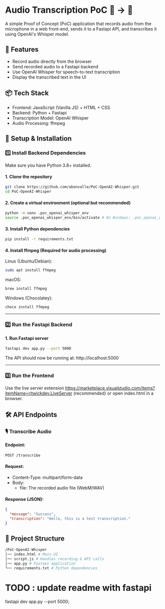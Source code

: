 # Audio Transcription PoC 🎤 → 📝

A simple Proof of Concept (PoC) application that records audio from the microphone in a web front-end, sends it to a Fastapi API, and transcribes it using OpenAI's Whisper model.

## 📌 Features

- Record audio directly from the browser
- Send recorded audio to a Fastapi backend
- Use OpenAI Whisper for speech-to-text transcription
- Display the transcribed text in the UI

## 📦 Tech Stack

- Frontend: JavaScript (Vanilla JS) + HTML + CSS
- Backend: Python + Fastapi
- Transcription Model: OpenAI Whisper
- Audio Processing: ffmpeg

## 🚀 Setup & Installation

### 1️⃣ Install Backend Dependencies

Make sure you have Python 3.8+ installed.

#### 1. Clone the repository

```sh
git clone https://github.com/abonvalle/PoC-OpenAI-Whisper.git
cd PoC-OpenAI-Whisper
```

#### 2. Create a virtual environment (optional but recommended)

```sh
python -m venv .poc_openai_whisper_env
source .poc_openai_whisper_env/bin/activate # On Windows: .poc_openai_whisper_env\Scripts\activate
```

#### 3. Install Python dependencies

```sh
pip install -r requirements.txt
```

#### 4. Install ffmpeg (Required for audio processing)

Linux (Ubuntu/Debian):

```sh
sudo apt install ffmpeg
```

macOS:

```sh
brew install ffmpeg
```

Windows (Chocolatey):

```sh
choco install ffmpeg
```

---

### 2️⃣ Run the Fastapi Backend

#### 1. Run Fastapi server

```sh
fastapi dev app.py --port 5000
```

The API should now be running at: http://localhost:5000

---

### 3️⃣ Run the Frontend

Use the live server extension https://marketplace.visualstudio.com/items?itemName=ritwickdey.LiveServer (recommended)
or open index.html in a browser.

## 🛠️ API Endpoints

### 🎙️ Transcribe Audio

#### Endpoint:

```sh
POST /transcribe
```

#### Request:

- Content-Type: multipart/form-data
- Body:
  - file: The recorded audio file (WebM/WAV)

#### Response (JSON):

```json
{
  "message": "Success",
  "transcription": "Hello, this is a test transcription."
}
```

## 📜 Project Structure

```sh
/PoC-OpenAI-Whisper
│── index.html # Main UI
│── script.js # Handles recording & API calls
│── app.py # Fastapi application
└── requirements.txt # Python dependencies
```

# TODO : update readme with fastapi

fastapi dev app.py --port 5000;
